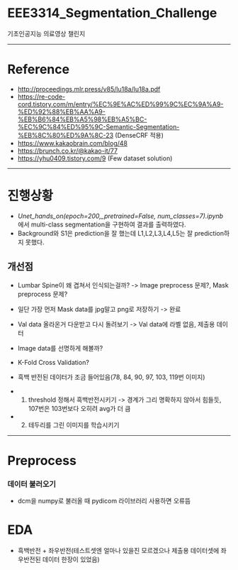 # EEE3314_Segmentation_Challenge
기초인공지능 의료영상 챌린지

---
# Reference
- http://proceedings.mlr.press/v85/lu18a/lu18a.pdf
- https://re-code-cord.tistory.com/m/entry/%EC%9E%AC%ED%99%9C%EC%9A%A9-%ED%92%88%EB%AA%A9-%EB%B6%84%EB%A5%98%EB%A5%BC-%EC%9C%84%ED%95%9C-Semantic-Segmentation-%EB%8C%80%ED%9A%8C-23 (DenseCRF 적용)
- https://www.kakaobrain.com/blog/48
- https://brunch.co.kr/@kakao-it/77
- https://yhu0409.tistory.com/9 (Few dataset solution)

---

# 진행상황
- *Unet_hands_on(epoch=200,_pretrained=False, num_classes=7).ipynb* 에서 multi-class segmentation을 구현하여 결과를 출력하였다.
- Background와 S1은 prediction을 잘 했는데 L1,L2,L3,L4,L5는 잘 prediction하지 못했다.
## 개선점
- Lumbar Spine이 왜 겹쳐서 인식되는걸까? -> Image preprocess 문제?, Mask preprocess 문제?
- 일단 가장 먼저 Mask data를 jpg말고 png로 저장하기 -> 완료
- Val data 올라온거 다운받고 다시 돌려보기 -> Val data에 라벨 없음, 제출용 데이터
- Image data를 선명하게 해볼까?
- K-Fold Cross Validation?

- 흑백 반전된 데이터가 조금 들어있음(78, 84, 90, 97, 103, 119번 이미지)
- 1. threshold 정해서 흑백반전시키기 -> 경계가 그리 명확하지 않아서 힘들듯, 107번은 103번보다 오히려 avg가 더 큼
- 2. 테두리를 그린 이미지를 학습시키기

---

# Preprocess
### 데이터 불러오기
- dcm을 numpy로 불러올 때 pydicom 라이브러리 사용하면 오류뜸

# EDA
- 흑백반전 + 좌우반전(테스트셋엔 얼마나 있을진 모르겠으나 제출용 데이터셋에 좌우반전된 데이터 한장이 있었음)
